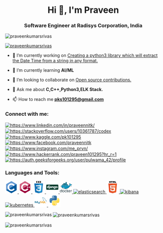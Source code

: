 <h1 align="center">Hi 👋, I'm Praveen</h1>
<h3 align="center">Software Engineer at Radisys Corporation, India</h3>

<p align="left"> <img src="https://komarev.com/ghpvc/?username=praveenkumarsrivas&label=Profile%20views&color=0e75b6&style=flat" alt="praveenkumarsrivas" /> </p>

<p align="left"> <a href="https://github.com/ryo-ma/github-profile-trophy"><img src="https://github-profile-trophy.vercel.app/?username=praveenkumarsrivas" alt="praveenkumarsrivas" /></a> </p>

- 🔭 I’m currently working on [Creating a python3 library which will extract the Date Time from a string in any format.](https://pypi.org/project/MyDateTimeLib/)

- 🌱 I’m currently learning **AI/ML**

- 👯 I’m looking to collaborate on [Open source contributions.](https://pypi.org/project/MyDateTimeLib/)

- 💬 Ask me about **C,C++,Python3,ELK Stack.**

- 📫 How to reach me **pks101295@gmail.com**

<h3 align="left">Connect with me:</h3>
<p align="left">
<a href="https://linkedin.com/in/https://www.linkedin.com/in/praveennitk/" target="blank"><img align="center" src="https://raw.githubusercontent.com/rahuldkjain/github-profile-readme-generator/master/src/images/icons/Social/linked-in-alt.svg" alt="https://www.linkedin.com/in/praveennitk/" height="30" width="40" /></a>
<a href="https://stackoverflow.com/users/https://stackoverflow.com/users/10361787/codex" target="blank"><img align="center" src="https://raw.githubusercontent.com/rahuldkjain/github-profile-readme-generator/master/src/images/icons/Social/stack-overflow.svg" alt="https://stackoverflow.com/users/10361787/codex" height="30" width="40" /></a>
<a href="https://kaggle.com/https://www.kaggle.com/pk101295" target="blank"><img align="center" src="https://raw.githubusercontent.com/rahuldkjain/github-profile-readme-generator/master/src/images/icons/Social/kaggle.svg" alt="https://www.kaggle.com/pk101295" height="30" width="40" /></a>
<a href="https://fb.com/https://www.facebook.com/praveennitk" target="blank"><img align="center" src="https://raw.githubusercontent.com/rahuldkjain/github-profile-readme-generator/master/src/images/icons/Social/facebook.svg" alt="https://www.facebook.com/praveennitk" height="30" width="40" /></a>
<a href="https://instagram.com/https://www.instagram.com/me_prvn/" target="blank"><img align="center" src="https://raw.githubusercontent.com/rahuldkjain/github-profile-readme-generator/master/src/images/icons/Social/instagram.svg" alt="https://www.instagram.com/me_prvn/" height="30" width="40" /></a>
<a href="https://www.hackerrank.com/https://www.hackerrank.com/praveen101295?hr_r=1" target="blank"><img align="center" src="https://raw.githubusercontent.com/rahuldkjain/github-profile-readme-generator/master/src/images/icons/Social/hackerrank.svg" alt="https://www.hackerrank.com/praveen101295?hr_r=1" height="30" width="40" /></a>
<a href="https://auth.geeksforgeeks.org/user/https://auth.geeksforgeeks.org/user/pulwama_42/profile" target="blank"><img align="center" src="https://raw.githubusercontent.com/rahuldkjain/github-profile-readme-generator/master/src/images/icons/Social/geeks-for-geeks.svg" alt="https://auth.geeksforgeeks.org/user/pulwama_42/profile" height="30" width="40" /></a>
</p>

<h3 align="left">Languages and Tools:</h3>
<p align="left"> <a href="https://www.cprogramming.com/" target="_blank"> <img src="https://raw.githubusercontent.com/devicons/devicon/master/icons/c/c-original.svg" alt="c" width="40" height="40"/> </a> <a href="https://www.w3schools.com/cpp/" target="_blank"> <img src="https://raw.githubusercontent.com/devicons/devicon/master/icons/cplusplus/cplusplus-original.svg" alt="cplusplus" width="40" height="40"/> </a> <a href="https://www.w3schools.com/css/" target="_blank"> <img src="https://raw.githubusercontent.com/devicons/devicon/master/icons/css3/css3-original-wordmark.svg" alt="css3" width="40" height="40"/> </a> <a href="https://www.djangoproject.com/" target="_blank"> <img src="https://raw.githubusercontent.com/devicons/devicon/master/icons/django/django-original.svg" alt="django" width="40" height="40"/> </a> <a href="https://www.docker.com/" target="_blank"> <img src="https://raw.githubusercontent.com/devicons/devicon/master/icons/docker/docker-original-wordmark.svg" alt="docker" width="40" height="40"/> </a> <a href="https://www.elastic.co" target="_blank"> <img src="https://www.vectorlogo.zone/logos/elastic/elastic-icon.svg" alt="elasticsearch" width="40" height="40"/> </a> <a href="https://www.w3.org/html/" target="_blank"> <img src="https://raw.githubusercontent.com/devicons/devicon/master/icons/html5/html5-original-wordmark.svg" alt="html5" width="40" height="40"/> </a> <a href="https://www.elastic.co/kibana" target="_blank"> <img src="https://www.vectorlogo.zone/logos/elasticco_kibana/elasticco_kibana-icon.svg" alt="kibana" width="40" height="40"/> </a> <a href="https://kubernetes.io" target="_blank"> <img src="https://www.vectorlogo.zone/logos/kubernetes/kubernetes-icon.svg" alt="kubernetes" width="40" height="40"/> </a> <a href="https://www.mysql.com/" target="_blank"> <img src="https://raw.githubusercontent.com/devicons/devicon/master/icons/mysql/mysql-original-wordmark.svg" alt="mysql" width="40" height="40"/> </a> <a href="https://www.python.org" target="_blank"> <img src="https://raw.githubusercontent.com/devicons/devicon/master/icons/python/python-original.svg" alt="python" width="40" height="40"/> </a> </p>

<p><img align="left" src="https://github-readme-stats.vercel.app/api/top-langs?username=praveenkumarsrivas&show_icons=true&locale=en&layout=compact" alt="praveenkumarsrivas" /></p>

<p>&nbsp;<img align="center" src="https://github-readme-stats.vercel.app/api?username=praveenkumarsrivas&show_icons=true&locale=en" alt="praveenkumarsrivas" /></p>

<p><img align="center" src="https://github-readme-streak-stats.herokuapp.com/?user=praveenkumarsrivas&" alt="praveenkumarsrivas" /></p>
